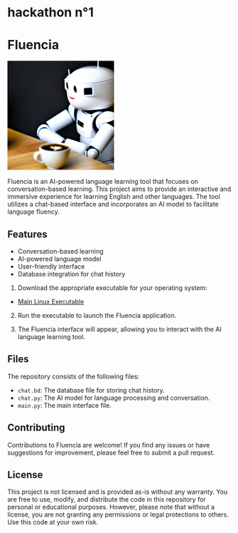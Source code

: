 # hackathon n°1
# Fluencia

![Fluencia Logo](logo.png)

Fluencia is an AI-powered language learning tool that focuses on conversation-based learning. This project aims to provide an interactive and immersive experience for learning English and other languages. The tool utilizes a chat-based interface and incorporates an AI model to facilitate language fluency.

## Features

- Conversation-based learning
- AI-powered language model
- User-friendly interface
- Database integration for chat history

1. Download the appropriate executable for your operating system:

- [Main Linux Executable](https://github.com/Bugz-gg/hackathon-n-1/releases/download/v1/main_linux_executable)

2. Run the executable to launch the Fluencia application.

3. The Fluencia interface will appear, allowing you to interact with the AI language learning tool.

## Files

The repository consists of the following files:

- `chat.bd`: The database file for storing chat history.
- `chat.py`: The AI model for language processing and conversation.
- `main.py`: The main interface file.

## Contributing

Contributions to Fluencia are welcome! If you find any issues or have suggestions for improvement, please feel free to submit a pull request.

## License

This project is not licensed and is provided as-is without any warranty. You are free to use, modify, and distribute the code in this repository for personal or educational purposes. However, please note that without a license, you are not granting any permissions or legal protections to others. Use this code at your own risk.



